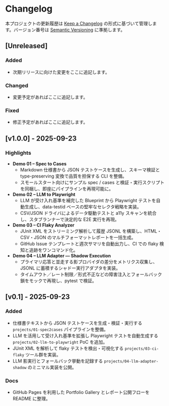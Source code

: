 # Changelog

本プロジェクトの更新履歴は [Keep a Changelog](https://keepachangelog.com/ja/1.1.0/) の形式に基づいて管理します。バージョン番号は [Semantic Versioning](https://semver.org/lang/ja/) に準拠します。

## [Unreleased]

### Added
- 次期リリースに向けた変更をここに追記します。

### Changed
- 変更予定があればここに追記します。

### Fixed
- 修正予定があればここに追記します。

## [v1.0.0] - 2025-09-23

### Highlights
- **Demo 01 – Spec to Cases**
  - Markdown 仕様書から JSON テストケースを生成し、スキーマ検証と type-preserving 変換で品質を担保する CLI を整備。
  - スモールスタート向けにサンプル spec / cases と検証・実行スクリプトを同梱し、即座にパイプラインを再現可能に。
- **Demo 02 – LLM to Playwright**
  - LLM が受け入れ基準を補完した Blueprint から Playwright テストを自動生成し、data-testid ベースの堅牢なセレクタ戦略を実装。
  - CSV/JSON ドライバによるデータ駆動テストと a11y スキャンを統合し、スタブランナーで決定的な E2E 実行を再現。
- **Demo 03 – CI Flaky Analyzer**
  - JUnit XML をストリーミング解析して履歴 JSONL を構築し、HTML・CSV・JSON のマルチフォーマットレポートを一括生成。
  - GitHub Issue テンプレートと週次サマリを自動出力し、CI での flaky 検知と追跡をワンコマンド化。
- **Demo 04 – LLM Adapter — Shadow Execution**
  - プライマリ応答と並走する影プロバイダの差分をメトリクス収集し、JSONL に蓄積するシャドー実行アダプタを実装。
  - タイムアウト／レート制限／形式不正などの障害注入とフォールバック鎖をモックで再現し、pytest で検証。

## [v0.1] - 2025-09-23

### Added
- 仕様書テキストから JSON テストケースを生成・検証・実行する `projects/01-spec2cases` パイプラインを整備。
- LLM を活用して受け入れ基準を拡張し Playwright テストを自動生成する `projects/02-llm-to-playwright` PoC を追加。
- JUnit XML を解析して flaky テストを検出・可視化する `projects/03-ci-flaky` ツール群を実装。
- LLM 影実行とフォールバック挙動を記録する `projects/04-llm-adapter-shadow` のミニマル実装を公開。

### Docs
- GitHub Pages を利用した Portfolio Gallery とレポート公開フローを README に整理。
